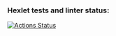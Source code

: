 ### Hexlet tests and linter status:
[![Actions Status](https://github.com/yamkin29/frontend-project-46/actions/workflows/hexlet-check.yml/badge.svg)](https://github.com/yamkin29/frontend-project-46/actions)